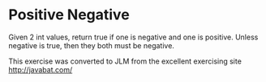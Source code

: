 
# Positive Negative #
Given 2 int values, return true if one is negative and one is
positive. Unless negative is true, then they both must be negative.

This exercise was converted to JLM from the excellent exercising site http://javabat.com/

